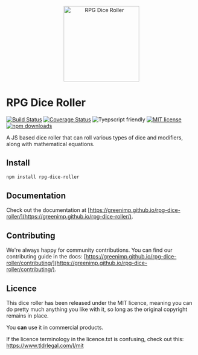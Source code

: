 <p align="center">
    <img src="https://greenimp.github.io/rpg-dice-roller/dice-roller-logo.png" alt="RPG Dice Roller" style="max-width: 100%;" width="200"/>
</p>

# RPG Dice Roller

[![Build Status](https://github.com/GreenImp/rpg-dice-roller/actions/workflows/build.yml/badge.svg)](https://github.com/GreenImp/rpg-dice-roller/actions/workflows/build.yml)
[![Coverage Status](https://coveralls.io/repos/github/GreenImp/rpg-dice-roller/badge.svg)](https://coveralls.io/github/GreenImp/rpg-dice-roller)
![Tyepscript friendly](https://img.shields.io/badge/typescript-supported-blue)
[![MIT license](https://img.shields.io/badge/License-MIT-blue.svg)](licence.txt)
[![npm downloads](https://img.shields.io/npm/dm/rpg-dice-roller)](https://www.npmjs.com/package/rpg-dice-roller)

A JS based dice roller that can roll various types of dice and modifiers, along with mathematical equations.


## Install

```bash
npm install rpg-dice-roller
```

## Documentation

Check out the documentation at [https://greenimp.github.io/rpg-dice-roller/](https://greenimp.github.io/rpg-dice-roller/).


## Contributing

We're always happy for community contributions. You can find our contributing guide in the docs: [https://greenimp.github.io/rpg-dice-roller/contributing/](https://greenimp.github.io/rpg-dice-roller/contributing/).


## Licence

This dice roller has been released under the MIT licence, meaning you can do pretty much anything you like with it, so long as the original copyright remains in place.

You **can** use it in commercial products.

If the licence terminology in the licence.txt is confusing, check out this: https://www.tldrlegal.com/l/mit
